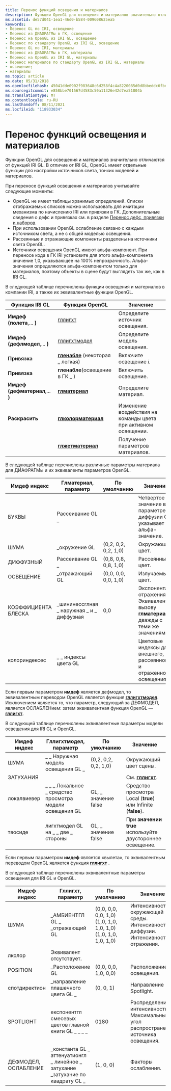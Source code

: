 ```yaml
---
title: Перенос функций освещения и материалов
description: Функции OpenGL для освещения и материалов значительно отличаются от функций IRI GL. В отличие от IRI GL, OpenGL имеет отдельные функции для настройки источников света, тонких моделей и материалов.
ms.assetid: de57d041-1ea1-46d0-b584-009608625ea5
keywords:
- Перенос GL по IRI, освещение
- Перенос из ДИАФРАГМы в ГК, освещение
- Перенос на OpenGL из IRI GL, освещение
- Перенос по стандарту OpenGL из IRI GL, освещение
- Перенос GL по IRI, материалы
- Перенос из ДИАФРАГМы в ГК, материалы
- Перенос на OpenGL из IRI GL, материалы
- Перенос материалов по стандарту OpenGL из IRI GL, материалы
- освещение;
- материалы
ms.topic: article
ms.date: 05/31/2018
ms.openlocfilehash: 45041dde0902f983648c6d258f4c4a8220085d0d8bbeddc6fbdbc970033a50ec
ms.sourcegitcommit: e858bbe701567d4583c50a11326e42d7ea51804b
ms.translationtype: MT
ms.contentlocale: ru-RU
ms.lasthandoff: 08/11/2021
ms.locfileid: "118933034"
---
```

# <a name="porting-lighting-and-materials-functions"></a>Перенос функций освещения и материалов

Функции OpenGL для освещения и материалов значительно отличаются от функций IRI GL. В отличие от IRI GL, OpenGL имеет отдельные функции для настройки источников света, тонких моделей и материалов.

При переносе функций освещения и материалов учитывайте следующие моменты:

-   OpenGL не имеет таблицы хранимых определений. Списки отображаемых списков можно использовать для имитации механизма по начислению IRI или привязки в ГК. Дополнительные сведения о дефс и привязках см. в разделе [Перенос дефс, привязки и наборов](porting-defs--binds--and-sets.md).
-   При использовании OpenGL ослабление связано с каждым источником света, а не с общей моделью освещения.
-   Рассеянные и отражающие компоненты разделены на источники света OpenGL.
-   Источники освещения OpenGL имеют альфа-компонент. При переносе кода в ГК IRI установите для этого альфа-компонента значение 1,0, указывающее на 100% непрозрачность. Альфа-значения определяются альфа-компонентом только для материалов, поэтому объекты в сцене будут выглядеть так же, как в IRI GL.

В следующей таблице перечислены функции освещения и материалов в компании IRI, а также их эквивалентные функции OpenGL.



| Функция IRI GL                 | Функция OpenGL                               | Значение                                                       |
|----------------------------------|-----------------------------------------------|---------------------------------------------------------------|
| **Имдеф (полета**,... **)**    | [гллигхт](gllight-functions.md)              | Определите источник освещения.                                        |
| **Имдеф (дефлмодел**,... **)**   | [гллигхтмодел](gllightmodel-functions.md)    | Определите модель освещения.                                      |
| **Привязка**                       | [**гленабле**](glenable.md) (некоторая \_ легкая)  | Включите освещение *i*.                                             |
| **Привязка**                       | **гленабле**(освещение в ГК \_ )                  | Включить освещение.                                              |
| **Имдеф (дефматериал**,... **)** | [**глматериал**](glmaterial-functions.md)    | Определите материал.                                            |
| **Раскрасить**                      | [**глколорматериал**](glcolormaterial.md)    | Изменение воздействия на команды цвета при активном освещении. |
|                                  | [**глжетматериал**](glgetmaterial.md)        | Получение параметров материалов.                                      |



 

В следующей таблице перечислены различные параметры материала для ДИАФРАГМы и их эквиваленты параметров OpenGL.



| Имдеф индекс  | Глматериал, параметр                              | По умолчанию              | Значение                                                                                       |
|--------------|---------------------------------------------------|----------------------|-----------------------------------------------------------------------------------------------|
| БУКВЫ        | Рассеивание GL \_                                       |                      | Четвертое значение в \_ параметре диффузии GL указывает альфа-значение.                      |
| ШУМА      | \_окружение GL                                       | (0,2, 0,2, 0,2, 1,0) | Окружающий цвет.                                                                                |
| ДИФФУЗНЫЙ      | Рассеивание GL \_                                       | (0,8, 0,8, 0,8, 1,0) | Рассеянный цвет.                                                                                |
| ОСВЕЩЕНИЕ     | \_отражающий GL                                      | (0,0, 0,0, 0,0, 1,0) | Излучаемый цвет.                                                                               |
| КОЭФФИЦИЕНТА БЛЕСКА    | \_шининессглная \_ наружная \_ и \_ диффузная<br/> | 0,0                  | Экспонента отражения. Эквивалентно вызову **глматериал** дважды с теми же значениями.<br/> |
| колориндексес | \_ \_ индексы цвета GL                                |                      | Цветовые индексы для внешнего, рассеянного и отраженного освещения.                                    |



 

Если первым параметром **имдеф** является дефмодел, то эквивалентным переводом OpenGL является функция [**гллигхтмодел**](gllightmodel-functions.md). Исключением является то, что параметр, следующий за ДЕФМОДЕЛ, является ОСЛАБЛЕНием: затем эквивалентная функция OpenGL — [**гллигхт**](gllight-functions.md).

В следующей таблице перечислены эквивалентные параметры модели освещения для IRI GL и OpenGL.



| Имдеф индекс | Гллигхтмодел, параметр          | По умолчанию              | Значение                                          |
|-------------|---------------------------------|----------------------|--------------------------------------------------|
| ШУМА     | \_ \_ Наружная модель освещения GL \_       | (0,2, 0,2, 0,2, 1,0) | Окружающий цвет сцены.                          |
| ЗАТУХАНИЯ |                                 |                      | См. [**гллигхт**](gllight-functions.md).        |
| локалвиевер | \_ \_ \_ Локальное \_ средство просмотра модели освещения GL | GL, \_ значение false            | Средство просмотра Local (**true**) или Infinite (**false**). |
| твосиде     | лигхтмодел GL на \_ \_ две \_ стороны       | GL, \_ значение false            | При **значении true** используйте двустороннее освещение.            |



 

Если первым параметром **имдеф** является «вылета», то эквивалентным переводом OpenGL является функция [**гллигхт**](gllight-functions.md) .

В следующей таблице перечислены эквивалентные параметры освещения для IRI GL и OpenGL.



| Имдеф индекс           | Гллигхт, параметр                                                                                 | По умолчанию                                                                             | Значение                                                                        |
|-----------------------|---------------------------------------------------------------------------------------------------|-------------------------------------------------------------------------------------|--------------------------------------------------------------------------------|
| ШУМА               | \_АМБИЕНТГЛ GL \_<br/> \_отражающий GL<br/>                                         | (0,0, 0,0, 0,0, 1,0) (1,0, 1,0, 1,0, 1,0)<br/> (1,0, 1,0, 1,0, 1,0)<br/> | Интенсивность окружающей среды. Интенсивность диффузии.<br/> Интенсивность отражения.<br/> |
| лколор                | Эквивалент отсутствует.                                                                                    |                                                                                     |                                                                                |
| POSITION              | \_Расположение GL                                                                                      | (0,0, 0,0, 1,0, 0,0)                                                                | Расположение освещения.                                                             |
| спотдиректион         | \_направление плашечного цвета GL \_                                                                               | (0, 0, 1)                                                                           | Направление Spotlight.                                                        |
| SPOTLIGHT             | експонентгл смесевых цветов главной книги GL \_ \_ \_ \_<br/>                                                     | 0180<br/>                                                                     | Распределение интенсивности. Максимальный угол распространения источника освещения.<br/>        |
| ДЕФМОДЕЛ, ОСЛАБЛЕНИЕ | \_константа GL \_ аттенуатионгл \_ линейное \_ затухание<br/> \_затухание по квадрату GL \_<br/> | (1, 0, 0)                                                                           | Факторы ослабления.                                                           |



 

 

 





